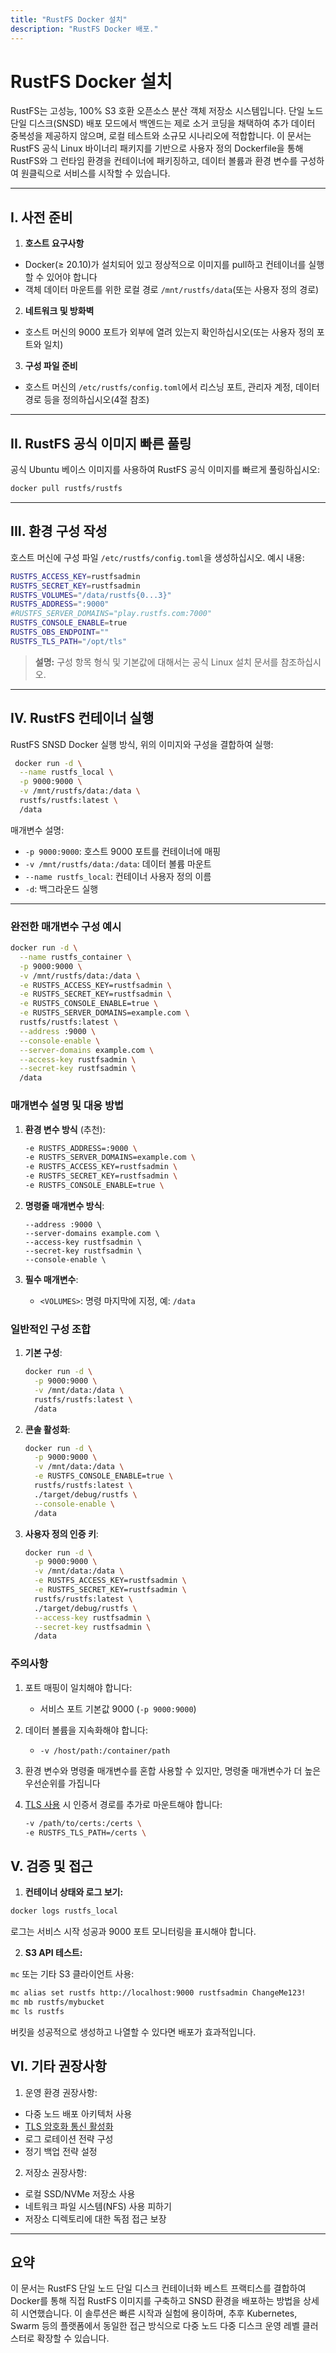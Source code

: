 ```yaml
---
title: "RustFS Docker 설치"
description: "RustFS Docker 배포."
---
```


# RustFS Docker 설치

RustFS는 고성능, 100% S3 호환 오픈소스 분산 객체 저장소 시스템입니다. 단일 노드 단일 디스크(SNSD) 배포 모드에서 백엔드는 제로 소거 코딩을 채택하여 추가 데이터 중복성을 제공하지 않으며, 로컬 테스트와 소규모 시나리오에 적합합니다.
이 문서는 RustFS 공식 Linux 바이너리 패키지를 기반으로 사용자 정의 Dockerfile을 통해 RustFS와 그 런타임 환경을 컨테이너에 패키징하고, 데이터 볼륨과 환경 변수를 구성하여 원클릭으로 서비스를 시작할 수 있습니다.

---

## I. 사전 준비

1. **호스트 요구사항**

 * Docker(≥ 20.10)가 설치되어 있고 정상적으로 이미지를 pull하고 컨테이너를 실행할 수 있어야 합니다
 * 객체 데이터 마운트를 위한 로컬 경로 `/mnt/rustfs/data`(또는 사용자 정의 경로)
2. **네트워크 및 방화벽**

 * 호스트 머신의 9000 포트가 외부에 열려 있는지 확인하십시오(또는 사용자 정의 포트와 일치)
3. **구성 파일 준비**

 * 호스트 머신의 `/etc/rustfs/config.toml`에서 리스닝 포트, 관리자 계정, 데이터 경로 등을 정의하십시오(4절 참조)

---

## II. RustFS 공식 이미지 빠른 풀링

공식 Ubuntu 베이스 이미지를 사용하여 RustFS 공식 이미지를 빠르게 풀링하십시오:


```bash
docker pull rustfs/rustfs

```

---

## III. 환경 구성 작성

호스트 머신에 구성 파일 `/etc/rustfs/config.toml`을 생성하십시오. 예시 내용:

```bash
RUSTFS_ACCESS_KEY=rustfsadmin
RUSTFS_SECRET_KEY=rustfsadmin
RUSTFS_VOLUMES="/data/rustfs{0...3}"
RUSTFS_ADDRESS=":9000"
#RUSTFS_SERVER_DOMAINS="play.rustfs.com:7000"
RUSTFS_CONSOLE_ENABLE=true
RUSTFS_OBS_ENDPOINT=""
RUSTFS_TLS_PATH="/opt/tls"
```

> **설명:** 구성 항목 형식 및 기본값에 대해서는 공식 Linux 설치 문서를 참조하십시오.

---

## IV. RustFS 컨테이너 실행

RustFS SNSD Docker 실행 방식, 위의 이미지와 구성을 결합하여 실행:

```bash
 docker run -d \
  --name rustfs_local \
  -p 9000:9000 \
  -v /mnt/rustfs/data:/data \
  rustfs/rustfs:latest \
  /data
```

매개변수 설명:

* `-p 9000:9000`: 호스트 9000 포트를 컨테이너에 매핑
* `-v /mnt/rustfs/data:/data`: 데이터 볼륨 마운트
* `--name rustfs_local`: 컨테이너 사용자 정의 이름
* `-d`: 백그라운드 실행

---

### 완전한 매개변수 구성 예시

```bash
docker run -d \
  --name rustfs_container \
  -p 9000:9000 \
  -v /mnt/rustfs/data:/data \
  -e RUSTFS_ACCESS_KEY=rustfsadmin \
  -e RUSTFS_SECRET_KEY=rustfsadmin \
  -e RUSTFS_CONSOLE_ENABLE=true \
  -e RUSTFS_SERVER_DOMAINS=example.com \
  rustfs/rustfs:latest \
  --address :9000 \
  --console-enable \
  --server-domains example.com \
  --access-key rustfsadmin \
  --secret-key rustfsadmin \
  /data
```

### 매개변수 설명 및 대응 방법

1. **환경 변수 방식** (추천):
   ```bash
   -e RUSTFS_ADDRESS=:9000 \
   -e RUSTFS_SERVER_DOMAINS=example.com \
   -e RUSTFS_ACCESS_KEY=rustfsadmin \
   -e RUSTFS_SECRET_KEY=rustfsadmin \
   -e RUSTFS_CONSOLE_ENABLE=true \
   ```

2. **명령줄 매개변수 방식**:
   ```
   --address :9000 \
   --server-domains example.com \
   --access-key rustfsadmin \
   --secret-key rustfsadmin \
   --console-enable \
   ```

3. **필수 매개변수**:
    - `<VOLUMES>`: 명령 마지막에 지정, 예: `/data`

### 일반적인 구성 조합

1. **기본 구성**:
   ```bash
   docker run -d \
     -p 9000:9000 \
     -v /mnt/data:/data \
     rustfs/rustfs:latest \
     /data
   ```

2. **콘솔 활성화**:
   ```bash
   docker run -d \
     -p 9000:9000 \
     -v /mnt/data:/data \
     -e RUSTFS_CONSOLE_ENABLE=true \
     rustfs/rustfs:latest \
     ./target/debug/rustfs \
     --console-enable \
     /data
   ```

3. **사용자 정의 인증 키**:
   ```bash
   docker run -d \
     -p 9000:9000 \
     -v /mnt/data:/data \
     -e RUSTFS_ACCESS_KEY=rustfsadmin \
     -e RUSTFS_SECRET_KEY=rustfsadmin \
     rustfs/rustfs:latest \
     ./target/debug/rustfs \
     --access-key rustfsadmin \
     --secret-key rustfsadmin \
     /data
   ```

### 주의사항

1. 포트 매핑이 일치해야 합니다:
    - 서비스 포트 기본값 9000 (`-p 9000:9000`)

2. 데이터 볼륨을 지속화해야 합니다:
    - `-v /host/path:/container/path`

3. 환경 변수와 명령줄 매개변수를 혼합 사용할 수 있지만, 명령줄 매개변수가 더 높은 우선순위를 가집니다

4. [TLS 사용](../../integration/tls-configured.md) 시 인증서 경로를 추가로 마운트해야 합니다:

   ```bash
   -v /path/to/certs:/certs \
   -e RUSTFS_TLS_PATH=/certs \
   ```

## V. 검증 및 접근

1. **컨테이너 상태와 로그 보기:**

 ```bash
 docker logs rustfs_local
 ```

 로그는 서비스 시작 성공과 9000 포트 모니터링을 표시해야 합니다.

2. **S3 API 테스트:**

 `mc` 또는 기타 S3 클라이언트 사용:

 ```bash
 mc alias set rustfs http://localhost:9000 rustfsadmin ChangeMe123!
 mc mb rustfs/mybucket
 mc ls rustfs
 ```

 버킷을 성공적으로 생성하고 나열할 수 있다면 배포가 효과적입니다.


## VI. 기타 권장사항

1. 운영 환경 권장사항:
- 다중 노드 배포 아키텍처 사용
- [TLS 암호화 통신 활성화](../../integration/tls-configured.md)
- 로그 로테이션 전략 구성
- 정기 백업 전략 설정

2. 저장소 권장사항:
- 로컬 SSD/NVMe 저장소 사용
- 네트워크 파일 시스템(NFS) 사용 피하기
- 저장소 디렉토리에 대한 독점 접근 보장

---

## 요약

이 문서는 RustFS 단일 노드 단일 디스크 컨테이너화 베스트 프랙티스를 결합하여 Docker를 통해 직접 RustFS 이미지를 구축하고 SNSD 환경을 배포하는 방법을 상세히 시연했습니다.
이 솔루션은 빠른 시작과 실험에 용이하며, 추후 Kubernetes, Swarm 등의 플랫폼에서 동일한 접근 방식으로 다중 노드 다중 디스크 운영 레벨 클러스터로 확장할 수 있습니다.

